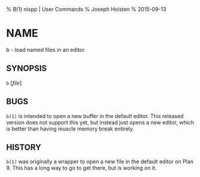 % B(1) nixpp | User Commands
% Joseph Holsten
% 2015-09-13

# NAME

b - load named files in an editor

## SYNOPSIS

`b` [*file*]

## BUGS


`b(1)` is intended to open a new buffer in the default editor. This released version does not support this yet, but instead just opens a new editor, which is better than having muscle memory break entirely.

## HISTORY

`b(1)` was originally a wrapper to open a new file in the default editor on Plan 9. This has a long way to go to get there, but is working on it.
